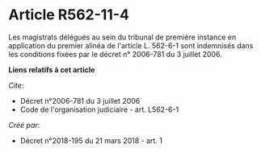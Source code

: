 # Article R562-11-4

Les magistrats délégués au sein du tribunal de première instance en application du premier alinéa de l'article L. 562-6-1
sont indemnisés dans les conditions fixées par le décret n° 2006-781 du 3 juillet 2006.

**Liens relatifs à cet article**

_Cite_:

  - Décret n°2006-781 du 3 juillet 2006
  - Code de l'organisation judiciaire - art. L562-6-1

_Créé par_:

  - Décret n°2018-195 du 21 mars 2018 - art. 1
